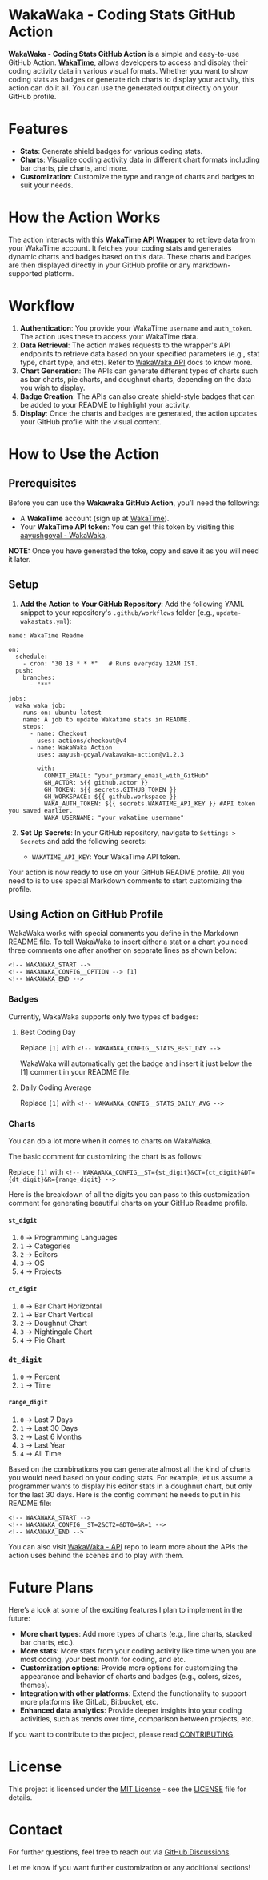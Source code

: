 # WakaWaka - Coding Stats GitHub Action

**WakaWaka - Coding Stats GitHub Action** is a simple and easy-to-use GitHub Action. [**WakaTime**](https://wakatime.com), allows developers to access and display their coding activity data in various visual formats. Whether you want to show coding stats as badges or generate rich charts to display your activity, this action can do it all. You can use the generated output directly on your GitHub profile.

# Features
- **Stats**: Generate shield badges for various coding stats.
- **Charts**: Visualize coding activity data in different chart formats including bar charts, pie charts, and more.
- **Customization**: Customize the type and range of charts and badges to suit your needs.

# How the Action Works

The action interacts with this **[WakaTime API Wrapper](https://github.com/aayush-goyal/wakawaka)** to retrieve data from your WakaTime account. It fetches your coding stats and generates dynamic charts and badges based on this data. These charts and badges are then displayed directly in your GitHub profile or any markdown-supported platform.

# Workflow
1. **Authentication**: You provide your WakaTime `username` and `auth_token`. The action uses these to access your WakaTime data.
2. **Data Retrieval**: The action makes requests to the wrapper's API endpoints to retrieve data based on your specified parameters (e.g., stat type, chart type, and etc). Refer to [WakaWaka API](https://github.com/aayush-goyal/wakawaka/blob/master/README.md) docs to know more.
3. **Chart Generation**: The APIs can generate different types of charts such as bar charts, pie charts, and doughnut charts, depending on the data you wish to display.
4. **Badge Creation**: The APIs can also create shield-style badges that can be added to your README to highlight your activity.
5. **Display**: Once the charts and badges are generated, the action updates your GitHub profile with the visual content.

# How to Use the Action
## Prerequisites
Before you can use the **Wakawaka GitHub Action**, you’ll need the following:
- A **WakaTime** account (sign up at [WakaTime](https://wakatime.com/)).
- Your **WakaTime API token**: You can get this token by visiting this [aayushgoyal - WakaWaka](https://aayushgoyal.in/wakawaka).

**NOTE:** Once you have generated the toke, copy and save it as you will need it later.

## Setup
1. **Add the Action to Your GitHub Repository**: Add the following YAML snippet to your repository's `.github/workflows` folder (e.g., `update-wakastats.yml`):
```  
name: WakaTime Readme

on:
  schedule:
    - cron: "30 18 * * *"   # Runs everyday 12AM IST.
  push:
    branches:
      - "**"

jobs:
  waka_waka_job:
    runs-on: ubuntu-latest
    name: A job to update Wakatime stats in README.
    steps:
      - name: Checkout
        uses: actions/checkout@v4
      - name: WakaWaka Action
        uses: aayush-goyal/wakawaka-action@v1.2.3

        with:
          COMMIT_EMAIL: "your_primary_email_with_GitHub"
          GH_ACTOR: ${{ github.actor }}
          GH_TOKEN: ${{ secrets.GITHUB_TOKEN }}
          GH_WORKSPACE: ${{ github.workspace }}
          WAKA_AUTH_TOKEN: ${{ secrets.WAKATIME_API_KEY }} #API token you saved earlier.
          WAKA_USERNAME: "your_wakatime_username"

```
2. **Set Up Secrets**: In your GitHub repository, navigate to `Settings > Secrets` and add the following secrets:

    -   `WAKATIME_API_KEY`: Your WakaTime API token.

Your action is now ready to use on your GitHub README profile. All you need to is to use special Markdown comments to start customizing the profile.

## Using Action on GitHub Profile

WakaWaka works with special comments you define in the Markdown README file. To tell WakaWaka to insert either a stat or a chart you need three comments one after another on separate lines as shown below:
```
<!-- WAKAWAKA_START -->
<!-- WAKAWAKA_CONFIG__OPTION --> [1]
<!-- WAKAWAKA_END -->
```

### Badges
Currently, WakaWaka supports only two types of badges:
1. Best Coding Day

    Replace `[1]` with `<!-- WAKAWAKA_CONFIG__STATS_BEST_DAY -->`

    WakaWaka will automatically get the badge and insert it just below the [1] comment in your README file.

2. Daily Coding Average
    
    Replace `[1]` with `<!-- WAKAWAKA_CONFIG__STATS_DAILY_AVG -->`

### Charts
You can do a lot more when it comes to charts on WakaWaka.

The basic comment for customizing the chart is as follows:

Replace `[1]` with
`<!-- WAKAWAKA_CONFIG__ST={st_digit}&CT={ct_digit}&DT={dt_digit}&R={range_digit} -->`

Here is the breakdown of all the digits you can pass to this customization comment for generating beautiful charts on your GitHub Readme profile.

#### `st_digit`
1. `0` → Programming Languages
2. `1` → Categories
3. `2` → Editors
4. `3` → OS
5. `4` → Projects

#### `ct_digit`
1. `0` → Bar Chart Horizontal
2. `1` → Bar Chart Vertical
3. `2` → Doughnut Chart
4. `3` → Nightingale Chart
5. `4` → Pie Chart

### `dt_digit`
1. `0` → Percent
2. `1` → Time

#### `range_digit`
1. `0` → Last 7 Days
2. `1` → Last 30 Days
3. `2` → Last 6 Months
4. `3` → Last Year
5. `4` → All Time

Based on the combinations you can generate almost all the kind of charts you would need based on your coding stats. For example, let us assume a programmer wants to display his editor stats in a doughnut chart, but only for the last 30 days. Here is the config comment he needs to put in his README file:
```
<!-- WAKAWAKA_START -->
<!-- WAKAWAKA_CONFIG__ST=2&CT2=&DT0=&R=1 -->
<!-- WAKAWAKA_END -->
```

You can also visit [WakaWaka - API](https://aayushgoyal.in/wakawaka) repo to learn more about the APIs the action uses behind the scenes and to play with them.

# Future Plans
Here’s a look at some of the exciting features I plan to implement in the future:

- **More chart types**: Add more types of charts (e.g., line charts, stacked bar charts, etc.).
- **More stats**: More stats from your coding activity like time when you are most coding, your best month for coding, and etc.
-   **Customization options**: Provide more options for customizing the appearance and behavior of charts and badges (e.g., colors, sizes, themes).
-   **Integration with other platforms**: Extend the functionality to support more platforms like GitLab, Bitbucket, etc.
-   **Enhanced data analytics**: Provide deeper insights into your coding activities, such as trends over time, comparison between projects, etc.

If you want to contribute to the project, please read [CONTRIBUTING](https://github.com/aayush-goyal/wakawaka-action/blob/main/CONTRIBUTING.md).

# License
This project is licensed under the [MIT License](https://opensource.org/license/mit) - see the [LICENSE](https://github.com/aayush-goyal/wakawaka-action/blob/master/LICENSE) file for details.

# Contact
For further questions, feel free to reach out via [GitHub Discussions](https://github.com/aayush-goyal/wakawaka-action/discussions/).

Let me know if you want further customization or any additional sections!
